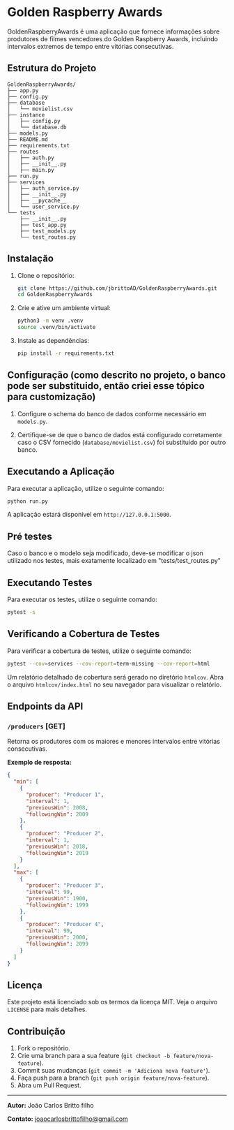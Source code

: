 # Golden Raspberry Awards

GoldenRaspberryAwards é uma aplicação que fornece informações sobre produtores de filmes vencedores do Golden Raspberry Awards, incluindo intervalos extremos de tempo entre vitórias consecutivas.

## Estrutura do Projeto

```plaintext
GoldenRaspberryAwards/
├── app.py
├── config.py
├── database
│   └── movielist.csv
├── instance
│   ├── config.py
│   └── database.db
├── models.py
├── README.md
├── requirements.txt
├── routes
│   ├── auth.py
│   ├── __init__.py
│   ├── main.py
├── run.py
├── services
│   ├── auth_service.py
│   ├── __init__.py
│   ├── __pycache__
│   └── user_service.py
└── tests
    ├── __init__.py
    ├── test_app.py
    ├── test_models.py
    └── test_routes.py
```

## Instalação

1. Clone o repositório:
    ```bash
    git clone https://github.com/jbrittoAD/GoldenRaspberryAwards.git
    cd GoldenRaspberryAwards
    ```

2. Crie e ative um ambiente virtual:
    ```bash
    python3 -m venv .venv
    source .venv/bin/activate
    ```

3. Instale as dependências:
    ```bash
    pip install -r requirements.txt
    ```

## Configuração (como descrito no projeto, o banco pode ser substituido, então criei esse tópico para customização)

1. Configure o schema do banco de dados conforme necessário em `models.py`.

2. Certifique-se de que o banco de dados está configurado corretamente caso o CSV fornecido (`database/movielist.csv`) foi substituido por outro banco.

## Executando a Aplicação

Para executar a aplicação, utilize o seguinte comando:
```bash
python run.py
```

A aplicação estará disponível em `http://127.0.0.1:5000`.

## Pré testes
Caso o banco e o modelo seja modificado, deve-se modificar o json utilizado nos testes, mais exatamente localizado em "tests/test_routes.py"

## Executando Testes

Para executar os testes, utilize o seguinte comando:
```bash
pytest -s
```

## Verificando a Cobertura de Testes

Para verificar a cobertura de testes, utilize o seguinte comando:
```bash
pytest --cov=services --cov-report=term-missing --cov-report=html
```

Um relatório detalhado de cobertura será gerado no diretório `htmlcov`. Abra o arquivo `htmlcov/index.html` no seu navegador para visualizar o relatório.

## Endpoints da API

### `/producers` [GET]

Retorna os produtores com os maiores e menores intervalos entre vitórias consecutivas.

**Exemplo de resposta:**
```json
{
  "min": [
    {
      "producer": "Producer 1",
      "interval": 1,
      "previousWin": 2008,
      "followingWin": 2009
    },
    {
      "producer": "Producer 2",
      "interval": 1,
      "previousWin": 2018,
      "followingWin": 2019
    }
  ],
  "max": [
    {
      "producer": "Producer 3",
      "interval": 99,
      "previousWin": 1900,
      "followingWin": 1999
    },
    {
      "producer": "Producer 4",
      "interval": 99,
      "previousWin": 2000,
      "followingWin": 2099
    }
  ]
}
```

## Licença

Este projeto está licenciado sob os termos da licença MIT. Veja o arquivo `LICENSE` para mais detalhes.

## Contribuição

1. Fork o repositório.
2. Crie uma branch para a sua feature (`git checkout -b feature/nova-feature`).
3. Commit suas mudanças (`git commit -m 'Adiciona nova feature'`).
4. Faça push para a branch (`git push origin feature/nova-feature`).
5. Abra um Pull Request.

---

**Autor:** João Carlos Britto filho

**Contato:** joaocarlosbrittofilho@gmail.com
```
